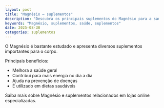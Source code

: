 ```yaml
---
layout: post
title: "Magnésio – suplementos"
description: "Descubra os principais suplementos do Magnésio para a saúde."
keywords: "Magnésio, suplementos, saúde, suplementos"
date: 2025-08-30
categories: suplementos
---
```


O Magnésio é bastante estudado e apresenta diversos suplementos importantes para o corpo.

Principais benefícios:
- Melhora a saúde geral
- Contribui para mais energia no dia a dia
- Ajuda na prevenção de doenças
- É utilizado em dietas saudáveis

Saiba mais sobre Magnésio e suplementos relacionados em lojas online especializadas.

